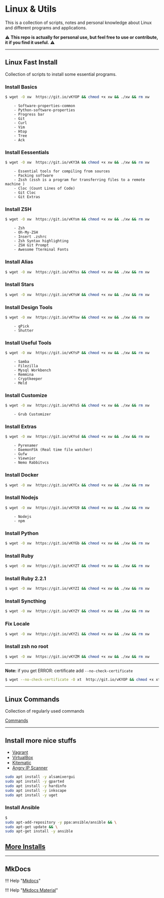 Linux & Utils
=============

This is a collection of scripts, notes and personal knowledge about Linux and different programs and applications.

:warning: **This repo is actually for personal use, but feel free to use or contribute, it if you find it useful.** :warning:

-----

## Linux Fast Install

Collection of scripts to install some essential programs.

### Install Basics

```bash
$ wget -O xw  https://git.io/vKYOP && chmod +x xw && ./xw && rm xw
```

        - Software-properties-common
        - Python-software-properties
        - Progress bar
        - Git
        - Curl
        - Vim
        - Htop
        - Tree
        - Ack

### Install Eessentials

```bash
$ wget -O xw  https://git.io/vKY3A && chmod +x xw && ./xw && rm xw
```

        - Essential tools for compiling from sources
        - Packing software
        - Zssh (zssh is a program for transferring files to a remote machine )
        - Cloc (Count Lines of Code)
        - Git Cloc
        - Git Extras

### Install ZSH

```bash
$ wget -O xw  https://git.io/vKYsm && chmod +x xw && ./xw && rm xw
```

        - Zsh
        - Oh-My-ZSH
        - Insert .zshrc
        - Zsh Syntax highlighting
        - ZSH Git Prompt
        - Awesome Tterminal Fonts

### Install Alias

```bash
$ wget -O xw  https://git.io/vKYss && chmod +x xw && ./xw && rm xw
```

### Install Stars

```bash
$ wget -O xw  https://git.io/vKYsW && chmod +x xw && ./xw && rm xw
```

### Install Design Tools

```bash
$ wget -O xw  https://git.io/vKYsw && chmod +x xw && ./xw && rm xw
```

        - gPick
        - Shutter

### Install Useful Tools

```bash
$ wget -O xw  https://git.io/vKYsP && chmod +x xw && ./xw && rm xw
```

        - Samba
        - Filezilla
        - Mysql Workbench
        - Remmina
        - Cryptkeeper
        - Meld

### Install Customize

```bash
$ wget -O xw  https://git.io/vKYsS && chmod +x xw && ./xw && rm xw
```

        - Grub Customizer

### Install Extras

```bash
$ wget -O xw  https://git.io/vKYsd && chmod +x xw && ./xw && rm xw
```

        - Pyrenamer
        - DaemonFSk (Real time file watcher)
        - Gufw
        - Viewnior
        - Nemo Rabbitvcs

### Install Docker

```bash
$ wget -O xw  https://git.io/vKYCx && chmod +x xw && ./xw && rm xw
```

### Install Nodejs

```bash
$ wget -O xw  https://git.io/vKYG9 && chmod +x xw && ./xw && rm xw
```

        - Nodejs
        - npm

### Install Python

```bash
$ wget -O xw  https://git.io/vKYGb && chmod +x xw && ./xw && rm xw
```

### Install Ruby

```bash
$ wget -O xw  https://git.io/vKYZT && chmod +x xw && ./xw && rm xw
```

### Install Ruby 2.2.1

```bash
$ wget -O xw  https://git.io/vKYZI && chmod +x xw && ./xw && rm xw
```

### Install Syncthing

```bash
$ wget -O xw  https://git.io/vKYZY && chmod +x xw && ./xw && rm xw
```

### Fix Locale

```bash
$ wget -O xw  https://git.io/vKYZi && chmod +x xw && ./xw && rm xw
```

### Install zsh no root

```bash
$ wget -O xw  https://git.io/vKYZM && chmod +x xw && ./xw && rm xw
```

-------------------------------------------------------------------------------

**Note:** if you get ERROR: certificate add ```--no-check-certificate```

```bash
$ wget --no-check-certificate -O xt  http://git.io/vKYOP && chmod +x xt && ./xt && rm xt
```

-------------------------------------------------------------------------------

## Linux Commands

Collection of regularly used commands

[Commands](./commands.md)

-------------------------------------------------------------------------------

## Install more nice stuffs

- [Vagrant](https://www.vagrantup.com/downloads.html)
- [VirtualBox](https://www.virtualbox.org/wiki/Downloads)
- [Kitematic](https://github.com/docker/kitematic)
- [Angry IP Scanner ](http://angryip.org/)

```bash
sudo apt install -y alsamixergui
sudo apt install -y gparted
sudo apt install -y hardinfo
sudo apt install -y inkscape
sudo apt install -y uget
```
### Install Ansible

```bash
$
sudo apt-add-repository -y ppa:ansible/ansible && \
sudo apt-get update && \
sudo apt-get install -y ansible
```

## [More Installs](./install.md)

-------------------------------------------------------------------------------

## MkDocs

!!! Help "[Mkdocs](http://www.mkdocs.org/)"

!!! Help "[Mkdocs Material](https://squidfunk.github.io/mkdocs-material/extensions/admonition/)"
